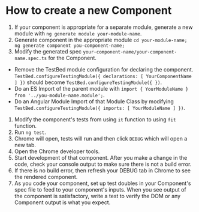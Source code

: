 # How to create a new Component

1. If your component is appropriate for a separate module, generate a new module with `ng generate module your-module-name`.
1. Generate component in the appropriate module `cd your-module-name; ng generate component you-component-name;`
1. Modify the generated spec `your-component-name/your-component-name.spec.ts` for the Component.
  - Remove the TestBed module configuration for declaring the component. `TestBed.configureTestingModule({ declarations: [ YourComponentName ] })` should become `TestBed.configureTestingModule({ })`.
  - Do an ES Import of the parent module with `import { YourModuleName } from '../you-module-name.module';`.
  - Do an Angular Module Import of that Module Class by modifying `TestBed.configureTestingModule({ imports: [ YourModuleName ] })`.
1. Modify the component's tests from using `it` function to using `fit` function.
1. Run `ng test`.
1. Chrome will open, tests will run and then click `DEBUG` which will open a new tab.
1. Open the Chrome developer tools.
1. Start development of that component. After you make a change in the code, check your console output to make sure there is not a build error.
1. If there is no build error, then refresh your DEBUG tab in Chrome to see the rendered component.
1. As you code your component, set up test doubles in your Component's spec file to feed to your component's inputs. When you see output of the component is satisfactory, write a test to verify the DOM or any Component output is what you expect.
